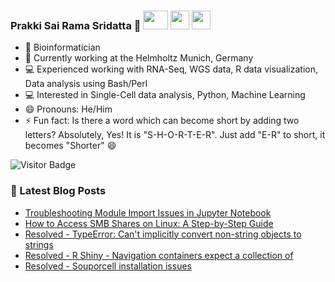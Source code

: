 ### Prakki Sai Rama Sridatta 👋 [<img src="https://img.shields.io/badge/-blue?style=flat-square&logo=Linkedin&logoColor=white&link=https://www.linkedin.com/in/prakki-sai-rama-sridatta-data" width="40" height="30">](https://www.linkedin.com/in/prakki-sai-rama-sridatta-data/) [<img src="https://upload.wikimedia.org/wikipedia/commons/thumb/6/6f/Logo_of_Twitter.svg/1920px-Logo_of_Twitter.svg.png" width="30" height="30">](https://twitter.com/Prakki_Rama) [<img src="https://www.blogger.com/img/logo_blogger_40px.png" width="30" height="30">](https://asearchforsolutions.blogspot.com/)


- 🔭 Bioinformatician
- 🌱 Currently working at the Helmholtz Munich, Germany
- 💻 Experienced working with RNA-Seq, WGS data, R data visualization, Data analysis using Bash/Perl
- 💻 Interested in Single-Cell data analysis, Python, Machine Learning
- 😄 Pronouns: He/Him
- ⚡ Fun fact: Is there a word which can become short by adding two letters? Absolutely, Yes! It is "S-H-O-R-T-E-R". Just add "E-R" to short, it becomes "Shorter" 😄

![Visitor Badge](https://visitor-badge.laobi.icu/badge?page_id=ramadatta.ramdatta)


### 📕 Latest Blog Posts
<!-- BLOG-POST-LIST:START -->
- [Troubleshooting Module Import Issues in Jupyter Notebook](https://asearchforsolutions.blogspot.com/2024/05/troubleshooting-module-import-issues-in.html)
- [How to Access SMB Shares on Linux: A Step-by-Step Guide](https://asearchforsolutions.blogspot.com/2024/02/how-to-access-smb-shares-on-linux-step.html)
- [Resolved - TypeError: Can&#39;t implicitly convert non-string objects to strings](https://asearchforsolutions.blogspot.com/2024/02/resolved-typeerror-cant-implicitly.html)
- [Resolved - R Shiny - Navigation containers expect a collection of](https://asearchforsolutions.blogspot.com/2024/01/resolved-r-shiny-navigation-containers.html)
- [Resolved - Souporcell installation issues](https://asearchforsolutions.blogspot.com/2024/01/resolved-souporcell-installation-issues.html)
<!-- BLOG-POST-LIST:END -->
